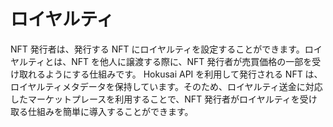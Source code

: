 # ロイヤルティ

NFT 発行者は、発行する NFT にロイヤルティを設定することができます。ロイヤルティとは、NFT を他人に譲渡する際に、NFT 発行者が売買価格の一部を受け取れるようにする仕組みです。 Hokusai API を利用して発行される NFT は、ロイヤルティメタデータを保持しています。そのため、ロイヤルティ送金に対応したマーケットプレースを利用することで、NFT 発行者がロイヤルティを受け取る仕組みを簡単に導入することができます。
